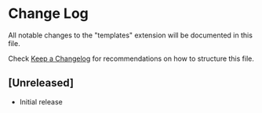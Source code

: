 # Change Log

All notable changes to the "templates" extension will be documented in this file.

Check [Keep a Changelog](http://keepachangelog.com/) for recommendations on how to structure this file.

## [Unreleased]

- Initial release